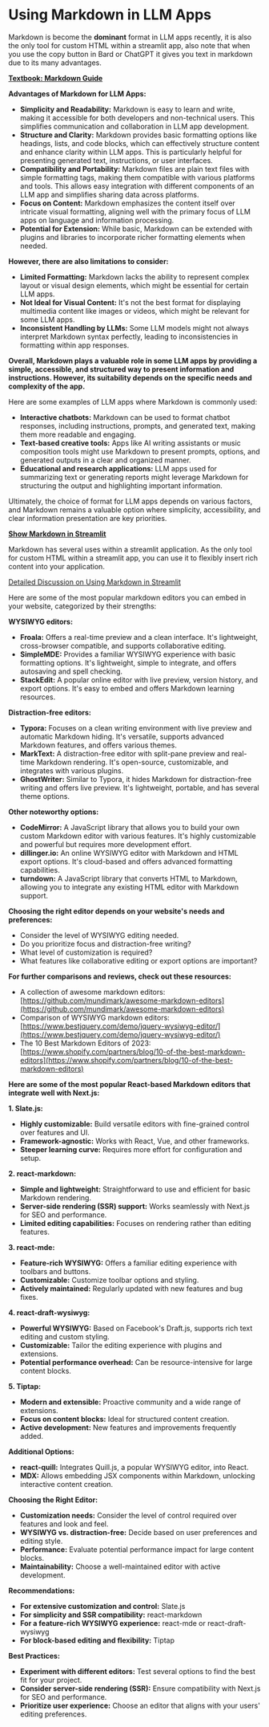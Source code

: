 # Using Markdown in LLM Apps

Markdown is become the **dominant** format in LLM apps recently, it is also the only tool for custom HTML within a streamlit app, also note that when you use the copy button in Bard or ChatGPT it gives you text in markdown due to its many advantages.

**[Textbook: Markdown Guide](https://dl.icdst.org/pdfs/files3/c79990b0b853932d36ddc117ce2503e3.pdf)**


**Advantages of Markdown for LLM Apps:**

* **Simplicity and Readability:** Markdown is easy to learn and write, making it accessible for both developers and non-technical users. This simplifies communication and collaboration in LLM app development.
* **Structure and Clarity:** Markdown provides basic formatting options like headings, lists, and code blocks, which can effectively structure content and enhance clarity within LLM apps. This is particularly helpful for presenting generated text, instructions, or user interfaces.
* **Compatibility and Portability:** Markdown files are plain text files with simple formatting tags, making them compatible with various platforms and tools. This allows easy integration with different components of an LLM app and simplifies sharing data across platforms.
* **Focus on Content:** Markdown emphasizes the content itself over intricate visual formatting, aligning well with the primary focus of LLM apps on language and information processing.
* **Potential for Extension:** While basic, Markdown can be extended with plugins and libraries to incorporate richer formatting elements when needed.

**However, there are also limitations to consider:**

* **Limited Formatting:** Markdown lacks the ability to represent complex layout or visual design elements, which might be essential for certain LLM apps.
* **Not Ideal for Visual Content:** It's not the best format for displaying multimedia content like images or videos, which might be relevant for some LLM apps.
* **Inconsistent Handling by LLMs:** Some LLM models might not always interpret Markdown syntax perfectly, leading to inconsistencies in formatting within app responses.

**Overall, Markdown plays a valuable role in some LLM apps by providing a simple, accessible, and structured way to present information and instructions. However, its suitability depends on the specific needs and complexity of the app.**

Here are some examples of LLM apps where Markdown is commonly used:

* **Interactive chatbots:** Markdown can be used to format chatbot responses, including instructions, prompts, and generated text, making them more readable and engaging.
* **Text-based creative tools:** Apps like AI writing assistants or music composition tools might use Markdown to present prompts, options, and generated outputs in a clear and organized manner.
* **Educational and research applications:** LLM apps used for summarizing text or generating reports might leverage Markdown for structuring the output and highlighting important information.

Ultimately, the choice of format for LLM apps depends on various factors, and Markdown remains a valuable option where simplicity, accessibility, and clear information presentation are key priorities.

**[Show Markdown in Streamlit](https://docs.streamlit.io/library/api-reference/text/st.markdown)**

Markdown has several uses within a streamlit application. As the only tool for custom HTML within a streamlit app, you can use it to flexibly insert rich content into your application.

[Detailed Discussion on Using Markdown in Streamlit](https://pmbaumgartner.github.io/streamlitopedia/markdown.html)

Here are some of the most popular markdown editors you can embed in your website, categorized by their strengths:

**WYSIWYG editors:**

* **Froala:** Offers a real-time preview and a clean interface. It's lightweight, cross-browser compatible, and supports collaborative editing.
* **SimpleMDE:** Provides a familiar WYSIWYG experience with basic formatting options. It's lightweight, simple to integrate, and offers autosaving and spell checking.
* **StackEdit:** A popular online editor with live preview, version history, and export options. It's easy to embed and offers Markdown learning resources.

**Distraction-free editors:**

* **Typora:** Focuses on a clean writing environment with live preview and automatic Markdown hiding. It's versatile, supports advanced Markdown features, and offers various themes.
* **MarkText:** A distraction-free editor with split-pane preview and real-time Markdown rendering. It's open-source, customizable, and integrates with various plugins.
* **GhostWriter:** Similar to Typora, it hides Markdown for distraction-free writing and offers live preview. It's lightweight, portable, and has several theme options.

**Other noteworthy options:**

* **CodeMirror:** A JavaScript library that allows you to build your own custom Markdown editor with various features. It's highly customizable and powerful but requires more development effort.
* **dillinger.io:** An online WYSIWYG editor with Markdown and HTML export options. It's cloud-based and offers advanced formatting capabilities.
* **turndown:** A JavaScript library that converts HTML to Markdown, allowing you to integrate any existing HTML editor with Markdown support.

**Choosing the right editor depends on your website's needs and preferences:**

* Consider the level of WYSIWYG editing needed.
* Do you prioritize focus and distraction-free writing?
* What level of customization is required?
* What features like collaborative editing or export options are important?

**For further comparisons and reviews, check out these resources:**

* A collection of awesome markdown editors: [https://github.com/mundimark/awesome-markdown-editors](https://github.com/mundimark/awesome-markdown-editors)
* Comparison of WYSIWYG markdown editors: [https://www.bestjquery.com/demo/jquery-wysiwyg-editor/](https://www.bestjquery.com/demo/jquery-wysiwyg-editor/)
* The 10 Best Markdown Editors of 2023: [https://www.shopify.com/partners/blog/10-of-the-best-markdown-editors](https://www.shopify.com/partners/blog/10-of-the-best-markdown-editors)


 **Here are some of the most popular React-based Markdown editors that integrate well with Next.js:**

**1. Slate.js:**

- **Highly customizable:** Build versatile editors with fine-grained control over features and UI.
- **Framework-agnostic:** Works with React, Vue, and other frameworks.
- **Steeper learning curve:** Requires more effort for configuration and setup.

**2. react-markdown:**

- **Simple and lightweight:** Straightforward to use and efficient for basic Markdown rendering.
- **Server-side rendering (SSR) support:** Works seamlessly with Next.js for SEO and performance.
- **Limited editing capabilities:** Focuses on rendering rather than editing features.

**3. react-mde:**

- **Feature-rich WYSIWYG:** Offers a familiar editing experience with toolbars and buttons.
- **Customizable:** Customize toolbar options and styling.
- **Actively maintained:** Regularly updated with new features and bug fixes.

**4. react-draft-wysiwyg:**

- **Powerful WYSIWYG:** Based on Facebook's Draft.js, supports rich text editing and custom styling.
- **Customizable:** Tailor the editing experience with plugins and extensions.
- **Potential performance overhead:** Can be resource-intensive for large content blocks.

**5. Tiptap:**

- **Modern and extensible:** Proactive community and a wide range of extensions.
- **Focus on content blocks:** Ideal for structured content creation.
- **Active development:** New features and improvements frequently added.

**Additional Options:**

- **react-quill:** Integrates Quill.js, a popular WYSIWYG editor, into React.
- **MDX:** Allows embedding JSX components within Markdown, unlocking interactive content creation.

**Choosing the Right Editor:**

- **Customization needs:** Consider the level of control required over features and look and feel.
- **WYSIWYG vs. distraction-free:** Decide based on user preferences and editing style.
- **Performance:** Evaluate potential performance impact for large content blocks.
- **Maintainability:** Choose a well-maintained editor with active development.

**Recommendations:**

- **For extensive customization and control:** Slate.js
- **For simplicity and SSR compatibility:** react-markdown
- **For a feature-rich WYSIWYG experience:** react-mde or react-draft-wysiwyg
- **For block-based editing and flexibility:** Tiptap

**Best Practices:**

- **Experiment with different editors:** Test several options to find the best fit for your project.
- **Consider server-side rendering (SSR):** Ensure compatibility with Next.js for SEO and performance.
- **Prioritize user experience:** Choose an editor that aligns with your users' editing preferences.


